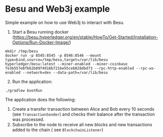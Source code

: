 # Besu and Web3j example

Simple example on how to use Web3j to interact with Besu.

1. Start a Besu running
   docker (https://besu.hyperledger.org/en/stable/HowTo/Get-Started/Installation-Options/Run-Docker-Image/)

```
mkdir /tmp/besu
docker run -p 8545:8545 -p 8546:8546 --mount type=bind,source=/tmp/besu,target=/var/lib/besu hyperledger/besu:latest --miner-enabled --miner-coinbase fe3b557e8fb62b89f4916b721be55ceb828dbd73 --rpc-http-enabled --rpc-ws-enabled --network=dev --data-path=/var/lib/besu
```

2. Run the application:

```
./gradlew bootRun
```

The application does the following:

1. Create a transfer transaction between Alice and Bob every 10 seconds (see `TransactionSender`)
   and checks their balance after the transaction was processed.
2. Subscribe to the node to receive all new blocks and new transactions added to the chain (
   see `BlockchainListener`)